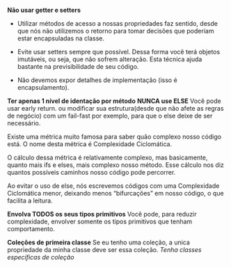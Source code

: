 **Não usar getter e setters**
 - Utilizar métodos de acesso a nossas propriedades faz sentido, desde que nós não utilizemos o retorno para tomar decisões que poderiam estar encapsuladas na classe.

 - Evite usar setters sempre que possível. Dessa forma você terá objetos imutáveis, ou seja, que não sofrem alteração. Esta técnica ajuda bastante na previsibilidade de seu código.

  - Não devemos expor detalhes de implementação (isso é encapsulamento).


**Ter apenas 1 nível de identação por método**
**NUNCA use ELSE**
Você pode usar early return. ou modificar sua estrutura(desde que não afete as regras de negócio) com um fail-fast por exemplo, para que o else deixe de ser necessário.

Existe uma métrica muito famosa para saber quão complexo nosso código está. O nome desta métrica é Complexidade Ciclomática.

O cálculo dessa métrica é relativamente complexo, mas basicamente, quanto mais ifs e elses, mais complexo nosso método. Esse cálculo nos diz quantos possíveis caminhos nosso código pode percorrer.

Ao evitar o uso de else, nós escrevemos códigos com uma Complexidade Ciclomática menor, deixando menos “bifurcações” em nosso código, o que facilita a leitura.


**Envolva TODOS os seus tipos primitivos**
Você pode, para reduzir complexidade, envolver somente os tipos primitivos que tenham comportamento.


**Coleções de primeira classe**
Se eu tenho uma coleção, a unica propriedade da minha classe deve ser essa coleção.
_Tenha classes específicas de coleção_
